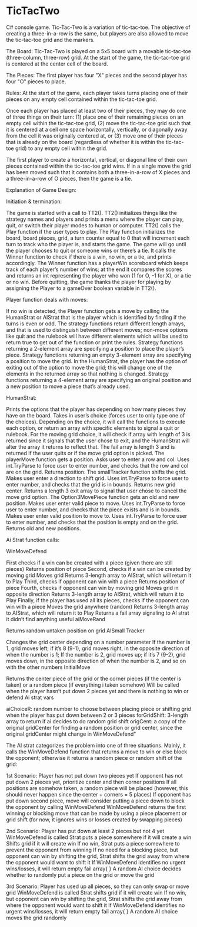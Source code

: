 # TicTacTwo
C# console game.
Tic-Tac-Two is a variation of tic-tac-toe. The objective of creating a three-in-a-row is the same, but players are also allowed to move the tic-tac-toe grid and the markers.

The Board: 
Tic-Tac-Two is played on a 5x5 board with a movable tic-tac-toe (three-column, three-row) grid. At the start of the game, the tic-tac-toe grid is centered at the center cell of the board.

The Pieces: 
The first player has four "X" pieces and the second player has four "O" pieces to place.

Rules: 
At the start of the game, each player takes turns placing one of their pieces on any empty cell contained within the tic-tac-toe grid.

Once each player has placed at least two of their pieces, they may do one of three things on their turn: (1) place one of their remaining pieces on an empty cell within the tic-tac-toe grid, (2) move the tic-tac-toe grid such that it is centered at a cell one space horizontally, vertically, or diagonally away from the cell it was originally centered at, or (3) move one of their pieces that is already on the board (regardless of whether it is within the tic-tac-toe grid) to any empty cell within the grid.

The first player to create a horizontal, vertical, or diagonal line of their own pieces contained within the tic-tac-toe grid wins. If in a single move the grid has been moved such that it contains both a three-in-a-row of X pieces and a three-in-a-row of O pieces, then the game is a tie.


Explanation of Game Design: 

Initiation & termination:

 The game is started with a call to TT2().
 TT2() initializes things like the strategy names and players and prints a menu where the player can play, quit, or switch their player modes to human or computer.
 TT2() calls the Play function if the user types to play.
 The Play function initializes the board, board pieces, grid, a turn counter equal to 0 that will increment each turn to track who the player is, and starts the game.
 The game will go until the player chooses to quit or someone wins or there’s a tie.
 It calls the Winner function to check if there is a win, no win, or a tie, and prints accordingly.
 The Winner function has a playerWin scoreboard which keeps track of each player’s number of wins; at the end it compares the scores and returns an int representing the player who won (1 for O, -1 for X), or a tie or no win. 
 Before quitting, the game thanks the player for playing by assigning the Player to a gameOver boolean variable in TT2().
 
Player function deals with moves:

 If no win is detected, the Player function gets a move by calling the HumanStrat or AIStrat that is the player which is identified by finding if the turns is even or odd.
 The strategy functions return different length arrays, and that is used to distinguish between different moves; non-move options like quit and the rulebook will have different elements which will be used to return true to    get out of the function or print the rules.
 Strategy functions returning a 2-element array are specifying a position to place the player’s piece.
 Strategy functions returning an empty 3-element array are specifying a position to move the grid.
 In the HumanStrat, the player has the option of exiting out of the option to move the grid; this will change one of the elements in the returned array so that nothing is changed.
 Strategy functions returning a 4-element array are specifying an original position and a new position to move a piece that’s already used.
 
HumanStrat: 

 Prints the options that the player has depending on how many pieces they have on the board.
 Takes in user’s choice (forces user to only type one of the choices).
 Depending on the choice, it will call the functions to execute each option, or return an array with specific elements to signal a quit or rulebook.
 For the moving grid choice, it will check if array with length of 3 is returned since it signals that the user chose to exit, and the HumanStrat will alter the array it returns to reflect that.
 The fail array is length 3 and is returned if the user quits or if the move grid option is picked.
 The playerMove function gets a position.
 Asks user to enter a row and col.
 Uses int.TryParse to force user to enter number, and checks that the row and col are on the grid.
 Returns position.
 The smallTracker function shifts the grid.
 Makes user enter a direction to shift grid.
 Uses int.TryParse to force user to enter number, and checks that the grid is in bounds.
 Returns new grid center.
 Returns a length 3 exit array to signal that user chose to cancel the move grid option.
 The Option3MovePiece function gets an old and new position.
 Makes user enter valid piece to move.
 Uses int.TryParse to force user to enter number, and checks that the piece exists and is in bounds.
 Makes user enter valid position to move to.
 Uses int.TryParse to force user to enter number, and checks that the position is empty and on the grid. 
 Returns old and new positions.
 
Ai Strat function calls: 

 WinMoveDefend
 
  First checks if a win can be created with a piece (given there are still pieces)
  Returns position of piece
  Second, checks if a win can be created by moving grid
  Moves grid
  Returns 3-length array to AIStrat, which will return it to Play
  Third, checks if opponent can win with a piece
  Returns position of piece 
  Fourth, checks if opponent  can win by moving grid
  Moves grid in opposite direction
  Returns 3-length array to AIStrat, which will return it to Play
  Finally, if the player has used all its pieces, checks if the opponent can win with a piece
  Moves the grid anywhere (random)
  Returns 3-length array to AIStrat, which will return it to Play
  Returns a fail array signaling to AI strat it didn’t  find anything useful
 aiMoveRand
 
  Returns random untaken position on grid
 AISmall Tracker
 
  Changes the grid center depending on a number parameter
   If the number is 1, grid moves left; if it’s 8 (9-1), grid moves right, in the opposite direction of when the number is 1; If the number is 2, grid moves up; if it’s 7 (9-2), grid moves down, in the opposite direction of    when the number is 2, and so on with the other numbers 
 InitialMove
 
  Returns the center piece of the grid or the corner pieces (if the center is taken) or a random piece (if everything i taken somehow)
  Will be called when the player hasn’t put down 2 pieces yet and there is nothing to win or defend
 Ai strat vars
 
  aiChoiceR: random number to choose between placing piece or shifting grid when the player has put down between 2 or 3 pieces
  forGridShift: 3-length array to return if ai decides to do random grid shift 
  origCent: a copy of the original gridCenter for finding a random position or grid center, since the original gridCenter might change in WinMoveDefend"

The AI strat categorizes the problem into one of three situations. Mainly, it calls the WinMoveDefend function that returns a move to win or else block the opponent; otherwise it returns a random piece or random shift of the grid:

1st Scenario: 
Player has not put down two pieces yet
If opponent has not put down 2 pieces yet, prioritize center and then corner positions
If all positions are somehow taken, a random piece will be placed (however, this should never happen since the center + corners = 5 places)
If opponent has put down second piece, move will consider putting a piece down to block the opponent by calling WinMoveDefend
WinMoveDefend returns the first winning or blocking move that can be made by using a piece placement or grid shift (for now, it ignores wins or losses created by  swapping pieces)

2nd Scenario: 
Player has put down at least 2 pieces but not 4 yet
WinMoveDefend is called
Strat puts a piece somewhere if it will create a win
Shifts grid if it will create win 
If no win, Strat puts a piece somewhere to prevent the opponent from winning
If no need for a blocking piece, but opponent can win by shifting the grid, Strat shifts the grid away from where the opponent would want to shift it
If WinMoveDefend identifies no urgent wins/losses, it will return empty fail array{ }
A random AI choice decides whether to randomly put a piece on the grid or move the grid 

3rd Scenario: 
Player has used up all pieces, so they can only swap or move grid
WinMoveDefend is called
Strat shifts grid if it will create win 
If no win, but opponent can win by shifting the grid, Strat shifts the grid away from where the opponent would want to shift it
If WinMoveDefend identifies no urgent wins/losses, it will return empty fail array{ }
A random AI choice moves the grid randomly 
